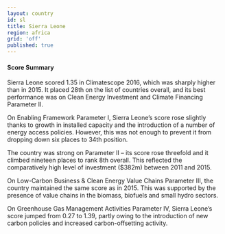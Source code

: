```yaml
---
layout: country
id: sl
title: Sierra Leone
region: africa
grid: 'off'
published: true
---
```




#### Score Summary

Sierra Leone scored 1.35 in Climatescope 2016, which was sharply higher than in 2015. It placed 28th on the list of countries overall, and its best performance was on Clean Energy Investment and Climate Financing Parameter II.

On Enabling Framework Parameter I, Sierra Leone’s score rose slightly thanks to growth in installed capacity and the introduction of a number of energy access policies. However, this was not enough to prevent it from dropping down six places to 34th position.

The country was strong on Parameter II – its score rose threefold and it climbed nineteen places to rank 8th overall. This reflected the comparatively high level of investment ($382m) between 2011 and 2015.

On Low-Carbon Business & Clean Energy Value Chains Parameter III, the country maintained the same score as in 2015. This was supported by the presence of value chains in the biomass, biofuels and small hydro sectors.

On Greenhouse Gas Management Activities Parameter IV, Sierra Leone’s score jumped from 0.27 to 1.39, partly owing to the introduction of new carbon policies and increased carbon-offsetting activity.


